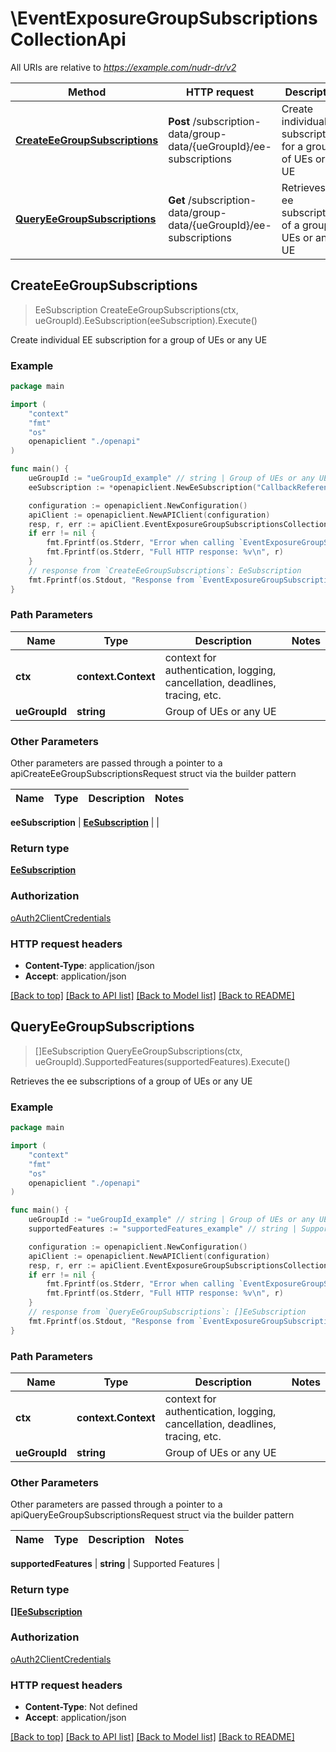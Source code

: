 # \EventExposureGroupSubscriptionsCollectionApi

All URIs are relative to *https://example.com/nudr-dr/v2*

Method | HTTP request | Description
------------- | ------------- | -------------
[**CreateEeGroupSubscriptions**](EventExposureGroupSubscriptionsCollectionApi.md#CreateEeGroupSubscriptions) | **Post** /subscription-data/group-data/{ueGroupId}/ee-subscriptions | Create individual EE subscription for a group of UEs or any UE
[**QueryEeGroupSubscriptions**](EventExposureGroupSubscriptionsCollectionApi.md#QueryEeGroupSubscriptions) | **Get** /subscription-data/group-data/{ueGroupId}/ee-subscriptions | Retrieves the ee subscriptions of a group of UEs or any UE



## CreateEeGroupSubscriptions

> EeSubscription CreateEeGroupSubscriptions(ctx, ueGroupId).EeSubscription(eeSubscription).Execute()

Create individual EE subscription for a group of UEs or any UE

### Example

```go
package main

import (
    "context"
    "fmt"
    "os"
    openapiclient "./openapi"
)

func main() {
    ueGroupId := "ueGroupId_example" // string | Group of UEs or any UE
    eeSubscription := *openapiclient.NewEeSubscription("CallbackReference_example", map[string]MonitoringConfiguration{"key": *openapiclient.NewMonitoringConfiguration(*openapiclient.NewEventType())}) // EeSubscription | 

    configuration := openapiclient.NewConfiguration()
    apiClient := openapiclient.NewAPIClient(configuration)
    resp, r, err := apiClient.EventExposureGroupSubscriptionsCollectionApi.CreateEeGroupSubscriptions(context.Background(), ueGroupId).EeSubscription(eeSubscription).Execute()
    if err != nil {
        fmt.Fprintf(os.Stderr, "Error when calling `EventExposureGroupSubscriptionsCollectionApi.CreateEeGroupSubscriptions``: %v\n", err)
        fmt.Fprintf(os.Stderr, "Full HTTP response: %v\n", r)
    }
    // response from `CreateEeGroupSubscriptions`: EeSubscription
    fmt.Fprintf(os.Stdout, "Response from `EventExposureGroupSubscriptionsCollectionApi.CreateEeGroupSubscriptions`: %v\n", resp)
}
```

### Path Parameters


Name | Type | Description  | Notes
------------- | ------------- | ------------- | -------------
**ctx** | **context.Context** | context for authentication, logging, cancellation, deadlines, tracing, etc.
**ueGroupId** | **string** | Group of UEs or any UE | 

### Other Parameters

Other parameters are passed through a pointer to a apiCreateEeGroupSubscriptionsRequest struct via the builder pattern


Name | Type | Description  | Notes
------------- | ------------- | ------------- | -------------

 **eeSubscription** | [**EeSubscription**](EeSubscription.md) |  | 

### Return type

[**EeSubscription**](EeSubscription.md)

### Authorization

[oAuth2ClientCredentials](../README.md#oAuth2ClientCredentials)

### HTTP request headers

- **Content-Type**: application/json
- **Accept**: application/json

[[Back to top]](#) [[Back to API list]](../README.md#documentation-for-api-endpoints)
[[Back to Model list]](../README.md#documentation-for-models)
[[Back to README]](../README.md)


## QueryEeGroupSubscriptions

> []EeSubscription QueryEeGroupSubscriptions(ctx, ueGroupId).SupportedFeatures(supportedFeatures).Execute()

Retrieves the ee subscriptions of a group of UEs or any UE

### Example

```go
package main

import (
    "context"
    "fmt"
    "os"
    openapiclient "./openapi"
)

func main() {
    ueGroupId := "ueGroupId_example" // string | Group of UEs or any UE
    supportedFeatures := "supportedFeatures_example" // string | Supported Features (optional)

    configuration := openapiclient.NewConfiguration()
    apiClient := openapiclient.NewAPIClient(configuration)
    resp, r, err := apiClient.EventExposureGroupSubscriptionsCollectionApi.QueryEeGroupSubscriptions(context.Background(), ueGroupId).SupportedFeatures(supportedFeatures).Execute()
    if err != nil {
        fmt.Fprintf(os.Stderr, "Error when calling `EventExposureGroupSubscriptionsCollectionApi.QueryEeGroupSubscriptions``: %v\n", err)
        fmt.Fprintf(os.Stderr, "Full HTTP response: %v\n", r)
    }
    // response from `QueryEeGroupSubscriptions`: []EeSubscription
    fmt.Fprintf(os.Stdout, "Response from `EventExposureGroupSubscriptionsCollectionApi.QueryEeGroupSubscriptions`: %v\n", resp)
}
```

### Path Parameters


Name | Type | Description  | Notes
------------- | ------------- | ------------- | -------------
**ctx** | **context.Context** | context for authentication, logging, cancellation, deadlines, tracing, etc.
**ueGroupId** | **string** | Group of UEs or any UE | 

### Other Parameters

Other parameters are passed through a pointer to a apiQueryEeGroupSubscriptionsRequest struct via the builder pattern


Name | Type | Description  | Notes
------------- | ------------- | ------------- | -------------

 **supportedFeatures** | **string** | Supported Features | 

### Return type

[**[]EeSubscription**](EeSubscription.md)

### Authorization

[oAuth2ClientCredentials](../README.md#oAuth2ClientCredentials)

### HTTP request headers

- **Content-Type**: Not defined
- **Accept**: application/json

[[Back to top]](#) [[Back to API list]](../README.md#documentation-for-api-endpoints)
[[Back to Model list]](../README.md#documentation-for-models)
[[Back to README]](../README.md)

